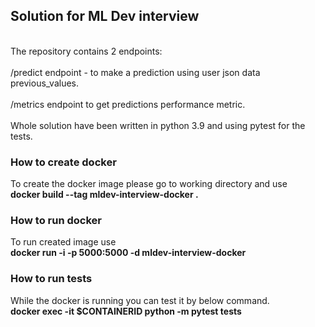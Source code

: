 ## Solution for ML Dev interview
<br>The repository contains 2 endpoints:</br>
<br>/predict endpoint - to make a prediction using user json data previous_values.</br>
<br>/metrics endpoint to get predictions performance metric.</br>
<br>Whole solution have been written in python 3.9 and using pytest for the tests.</br>
### How to create docker
To create the docker image please go to working directory and use 
<br><b > docker build --tag mldev-interview-docker .</b><br>

### How to run docker
To run created image use 
<br><b> docker run -i -p 5000:5000 -d mldev-interview-docker </b>

### How to run tests
While the docker is running you can test it by below command. 
<br><b>docker exec -it $CONTAINERID python -m pytest tests</b>
